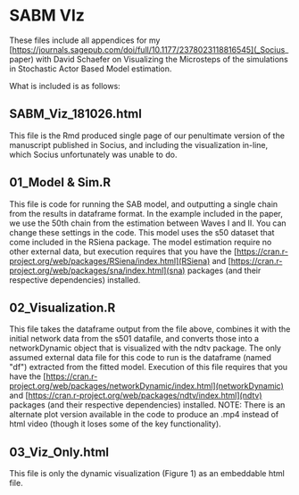 # SABM VIz

These files include all appendices for my [https://journals.sagepub.com/doi/full/10.1177/2378023118816545](_Socius_ paper) with David Schaefer on Visualizing the Microsteps of the simulations in Stochastic Actor Based Model estimation.

What is included is as follows:

## SABM_Viz_181026.html
This file is the Rmd produced single page of our penultimate version of the manuscript published in Socius, and including the visualization in-line, which Socius unfortunately was unable to do.

## 01_Model & Sim.R
This file is code for running the SAB model, and outputting a single chain from the results in dataframe format. In the example included in the paper, we use the 50th chain from the estimation between Waves I and II. You can change these settings in the code. This model uses the s50 dataset that come included in the RSiena package. The model estimation require no other external data, but execution requires that you have the [https://cran.r-project.org/web/packages/RSiena/index.html](RSiena) and [https://cran.r-project.org/web/packages/sna/index.html](sna) packages (and their respective dependencies) installed.
	
## 02_Visualization.R
This file takes the dataframe output from the file above, combines it with the initial network data from the s501 datafile, and converts those into a networkDynamic object that is visualized with the ndtv package. The only assumed external data file for this code to run is the dataframe (named "df") extracted from the fitted model. Execution of this file requires that you have the [https://cran.r-project.org/web/packages/networkDynamic/index.html](networkDynamic) and [https://cran.r-project.org/web/packages/ndtv/index.html](ndtv) packages (and their respective dependencies) installed. NOTE: There is an alternate plot version available in the code to produce an .mp4 instead of html video (though it loses some of the key functionality).

## 03_Viz_Only.html
This file is only the dynamic visualization (Figure 1) as an embeddable html file. 
